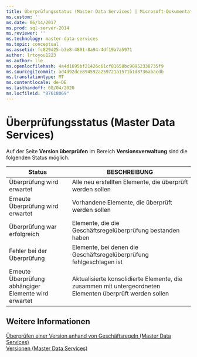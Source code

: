 ```yaml
---
title: Überprüfungsstatus (Master Data Services) | Microsoft-Dokumentation
ms.custom: ''
ms.date: 06/14/2017
ms.prod: sql-server-2014
ms.reviewer: ''
ms.technology: master-data-services
ms.topic: conceptual
ms.assetid: fc829d25-b3e8-4801-8a94-4df19a7a5971
author: lrtoyou1223
ms.author: lle
ms.openlocfilehash: 4a4d1695bf21426c61cf81658bc90952338735f9
ms.sourcegitcommit: ad4d92dce894592a259721a1571b1d8736abacdb
ms.translationtype: MT
ms.contentlocale: de-DE
ms.lasthandoff: 08/04/2020
ms.locfileid: "87618069"
---
```

# <a name="validation-statuses-master-data-services"></a>Überprüfungsstatus (Master Data Services)
  Auf der Seite **Version überprüfen** im Bereich **Versionsverwaltung** sind die folgenden Status möglich.  
  
|Status|BESCHREIBUNG|  
|------------|-----------------|  
|Überprüfung wird erwartet|Alle neu erstellten Elemente, die überprüft werden sollen|  
|Erneute Überprüfung wird erwartet|Vorhandene Elemente, die überprüft werden sollen|  
|Überprüfung war erfolgreich|Elemente, die die Geschäftsregelüberprüfung bestanden haben|  
|Fehler bei der Überprüfung|Elemente, bei denen die Geschäftsregelüberprüfung fehlgeschlagen ist|  
|Erneute Überprüfung abhängiger Elemente wird erwartet|Aktualisierte konsolidierte Elemente, die zusammen mit untergeordneten Elementen überprüft werden sollen|  
  
## <a name="see-also"></a>Weitere Informationen  
 [Überprüfen einer Version anhand von Geschäftsregeln &#40;Master Data Services&#41;](validate-a-version-against-business-rules-master-data-services.md)   
 [Versionen &#40;Master Data Services&#41;](../../2014/master-data-services/versions-master-data-services.md)  
  
  
